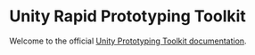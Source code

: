 # Unity Rapid Prototyping Toolkit

Welcome to the official [Unity Prototyping Toolkit documentation](https://ginogeorgiev.github.io/Unity-Prototyping-Toolkit/).